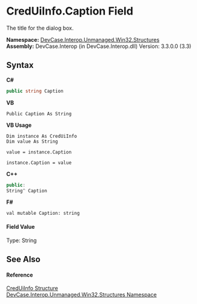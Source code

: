 # CredUiInfo.Caption Field
 

The title for the dialog box.

**Namespace:**&nbsp;<a href="N_DevCase_Interop_Unmanaged_Win32_Structures">DevCase.Interop.Unmanaged.Win32.Structures</a><br />**Assembly:**&nbsp;DevCase.Interop (in DevCase.Interop.dll) Version: 3.3.0.0 (3.3)

## Syntax

**C#**<br />
``` C#
public string Caption
```

**VB**<br />
``` VB
Public Caption As String
```

**VB Usage**<br />
``` VB Usage
Dim instance As CredUiInfo
Dim value As String

value = instance.Caption

instance.Caption = value
```

**C++**<br />
``` C++
public:
String^ Caption
```

**F#**<br />
``` F#
val mutable Caption: string
```


#### Field Value
Type: String

## See Also


#### Reference
<a href="T_DevCase_Interop_Unmanaged_Win32_Structures_CredUiInfo">CredUiInfo Structure</a><br /><a href="N_DevCase_Interop_Unmanaged_Win32_Structures">DevCase.Interop.Unmanaged.Win32.Structures Namespace</a><br />